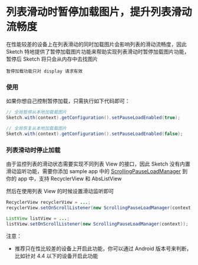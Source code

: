 # 列表滑动时暂停加载图片，提升列表滑动流畅度

在性能较差的设备上在列表滑动的同时加载图片会影响列表的滑动流畅度，因此 Sketch 特地提供了暂停加载图片功能来帮助实现列表滑动时暂停加载图片功能，暂停后 Sketch 将只会从内存中去找图片

``暂停加载功能只对 display 请求有效``

### 使用
如果你想自己控制暂停加载，只需执行如下代码即可：

```java
// 全局暂停从本地加载载图片
Sketch.with(context).getConfiguration().setPauseLoadEnabled(true);

// 全局恢复从本地加载载图片
Sketch.with(context).getConfiguration().setPauseLoadEnabled(false);
```

### 列表滑动时停止加载

由于监控列表的滑动状态需要实现不同列表 View 的接口，因此 Sketch 没有内置滑动监听功能，需要你添加  sample app 中的  [ScrollingPauseLoadManager] 到你的 app 中，支持 RecyclerView 和 AbsListView

然后在使用列表 View 的时候设置滑动监听即可

```java
RecyclerView recyclerView = ...;
recyclerView.setOnScrollListener(new ScrollingPauseLoadManager(context));

ListView listView = ...;
listView.setOnScrollListener(new ScrollingPauseLoadManager(context));
```

注意：
* 推荐只在性比较差的设备上开启此功能，你可以通过 Android 版本号来判断，比如针对 4.4 以下的设备开启此功能

[ScrollingPauseLoadManager]: ../../sample/src/main/java/me/panpf/sketchsample/util/ScrollingPauseLoadManager.java
